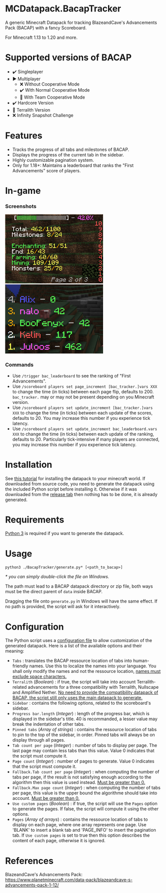 # MCDatapack.BacapTracker
A generic Minecraft Datapack for tracking BlazeandCave's Advancements Pack (BACAP) with a fancy Scoreboard.

For Minecraft 1.13 to 1.20 and more.

# Supported versions of BACAP
- :heavy_check_mark: Singleplayer
- :arrow_forward: Multiplayer
    - :x: Without Cooperative Mode
    - :heavy_check_mark: With Normal Cooperative Mode
    - :construction: With Team Cooperative Mode
- :heavy_check_mark: Hardcore Version
- :construction: Terralith Version
- :x: Infinity Snapshot Challenge

# Features
- Tracks the progress of all tabs and milestones of BACAP.
- Displays the progress of the current tab in the sidebar.
- Highly customizable pagination system.
- Only for 1.18+: Maintains a leaderboard that ranks the "First Advancements" score of players.

# In-game

### Screenshots

![In-game screenshot of the progress sidebar](./images/sidebar.png)
![In-game screenshot of the leaderboard](./images/leaderboard.png)

### Commands

- Use `/trigger bac_leaderboard` to see the ranking of "First Advancements".
- Use `/scoreboard players set page_increment [bac_tracker.]vars XXX` to change the time (in ticks) between each page flip, defaults to 200. `bac_tracker.` may or may not be present depending on you Minecraft version.
- Use `/scoreboard players set update_increment [bac_tracker.]vars XXX` to change the time (in ticks) between each update of the scores, defaults to 20. You may increase this number if you experience tick latency.
- Use `/scoreboard players set update_increment bac_leaderboard.vars XXX` to change the time (in ticks) between each update of the ranking, defaults to 20. Particularly tick-intensive if many players are connected, you may increase this number if you experience tick latency.

# Installation
See [this tutorial](https://minecraft.fandom.com/wiki/Tutorials/Installing_a_data_pack) for installing the datapack to your minecraft world.
If downloaded from source code, you need to generate the datapack using the included Python script before installing it. Otherwise if it was downloaded from the [release tab](https://github.com/Juloos/MCDatapack.BacapTracker/releases) then nothing has to be done, it is already generated.

# Requirements
[Python 3](https://www.python.org/) is required if you want to generate the datapack.

# Usage

    python3 ./BacapTracker/generate.py* [<path_to_bacap>]

_\* you can simply double-click the file on Windows._

The path must lead to a BACAP datapack directory or zip file, both ways must be the direct parent of `data` inside BACAP.

Dragging the file onto `generate.py` in Windows will have the same effect. If no path is provided, the script will ask for it interactively.

# Configuration
The Python script uses a [configuration file](BacapTracker/config.json) to allow customization of the generated datapack. Here is a list of the available options and their meaning:
- `Tabs` : translates the BACAP ressource location of tabs into human-friendly names. Use this to localize the names into your language. You shall only modify the names and not the ressource location, <u/>names must exclude space characters.</u>
- `Terralith` (*Boolean*) : if true, the script will take into account Terralith-related advancements for a three compatibility with Terralith, Nullscape and Amplified Nether. <u/>No need to provide the compatibility datapack of BACAP, the script still only uses the main datapack to generate.</u>
- `Sidebar` : contains the following options, related to the scoreboard's sidebar.
- `Progress bar.length` (*Integer*) : length of the progress bar, which is displayed in the sidebar's title. 40 is recommanded, a lesser value may break the indentation of other tabs.
- `Pinned tabs` (*Array of strings*) : contains the ressource location of tabs to pin to the top of the sidebar, in order. Pinned tabs will always be on display through all pages.
- `Tab count per page` (*Integer*) : number of tabs to display per page. The last page may contain less tabs than this value. Value 0 indicates that the script must compute it.
- `Page count` (*Integer*) : number of pages to generate. Value 0 indicates that the script must compute it.
- `Fallback.Tab count per page` (*Integer*) : when computing the number of tabs per page, if the result is not satisfying enough according to the algorithm then this value is used instead. <u/> Must be greater than 0.</u>
- `Fallback.Max page count` (*Integer*) : when computing the number of tabs per page, this value is the upper bound the algorithme should take into account. <u/> Must be greater than 0.</u>
- `Use custom pages` (*Boolean*) : if true, the script will use the `Pages` option to generate the pages. If false, the script will compute it using the other options.
- `Pages` (*Array of arrays*) : contains the ressource location of tabs to display on each page, where one array represents one page. Use 'BLANK' to insert a blank tab and 'PAGE_INFO' to insert the pagination tab. If `Use custom pages` is set to true then this option describes the content of each page, otherwise it is ignored.

# References
BlazeandCave's Advancements Pack: https://www.planetminecraft.com/data-pack/blazeandcave-s-advancements-pack-1-12/
